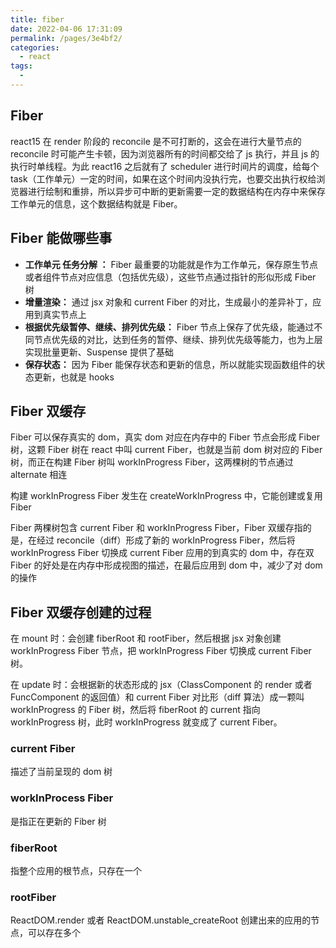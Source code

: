```yaml
---
title: fiber
date: 2022-04-06 17:31:09
permalink: /pages/3e4bf2/
categories:
  - react
tags:
  -
---
```


## Fiber

react15 在 render 阶段的 reconcile 是不可打断的，这会在进行大量节点的 reconcile 时可能产生卡顿，因为浏览器所有的时间都交给了 js 执行，并且 js 的执行时单线程。为此 react16 之后就有了 scheduler 进行时间片的调度，给每个 task（工作单元）一定的时间，如果在这个时间内没执行完，也要交出执行权给浏览器进行绘制和重排，所以异步可中断的更新需要一定的数据结构在内存中来保存工作单元的信息，这个数据结构就是 Fiber。

## Fiber 能做哪些事

- **工作单元 任务分解 ：** Fiber 最重要的功能就是作为工作单元，保存原生节点或者组件节点对应信息（包括优先级），这些节点通过指针的形似形成 Fiber 树
- **增量渲染：** 通过 jsx 对象和 current Fiber 的对比，生成最小的差异补丁，应用到真实节点上
- **根据优先级暂停、继续、排列优先级：** Fiber 节点上保存了优先级，能通过不同节点优先级的对比，达到任务的暂停、继续、排列优先级等能力，也为上层实现批量更新、Suspense 提供了基础
- **保存状态：** 因为 Fiber 能保存状态和更新的信息，所以就能实现函数组件的状态更新，也就是 hooks

## Fiber 双缓存

Fiber 可以保存真实的 dom，真实 dom 对应在内存中的 Fiber 节点会形成 Fiber 树，这颗 Fiber 树在 react 中叫 current Fiber，也就是当前 dom 树对应的 Fiber 树，而正在构建 Fiber 树叫 workInProgress Fiber，这两棵树的节点通过 alternate 相连

构建 workInProgress Fiber 发生在 createWorkInProgress 中，它能创建或复用 Fiber

Fiber 两棵树包含 current Fiber 和 workInProgress Fiber，Fiber 双缓存指的是，在经过 reconcile（diff）形成了新的 workInProgress Fiber，然后将 workInProgress Fiber 切换成 current Fiber 应用的到真实的 dom 中，存在双 Fiber 的好处是在内存中形成视图的描述，在最后应用到 dom 中，减少了对 dom 的操作

## Fiber 双缓存创建的过程

在 mount 时：会创建 fiberRoot 和 rootFiber，然后根据 jsx 对象创建 workInProgress Fiber 节点，把 workInProgress Fiber 切换成 current Fiber 树。

在 update 时：会根据新的状态形成的 jsx（ClassComponent 的 render 或者 FuncComponent 的返回值）和 current Fiber 对比形（diff 算法）成一颗叫 workInProgress 的 Fiber 树，然后将 fiberRoot 的 current 指向 workInProgress 树，此时 workInProgress 就变成了 current Fiber。

### current Fiber

描述了当前呈现的 dom 树

### workInProcess Fiber

是指正在更新的 Fiber 树

### fiberRoot

指整个应用的根节点，只存在一个

### rootFiber

ReactDOM.render 或者 ReactDOM.unstable_createRoot 创建出来的应用的节点，可以存在多个

